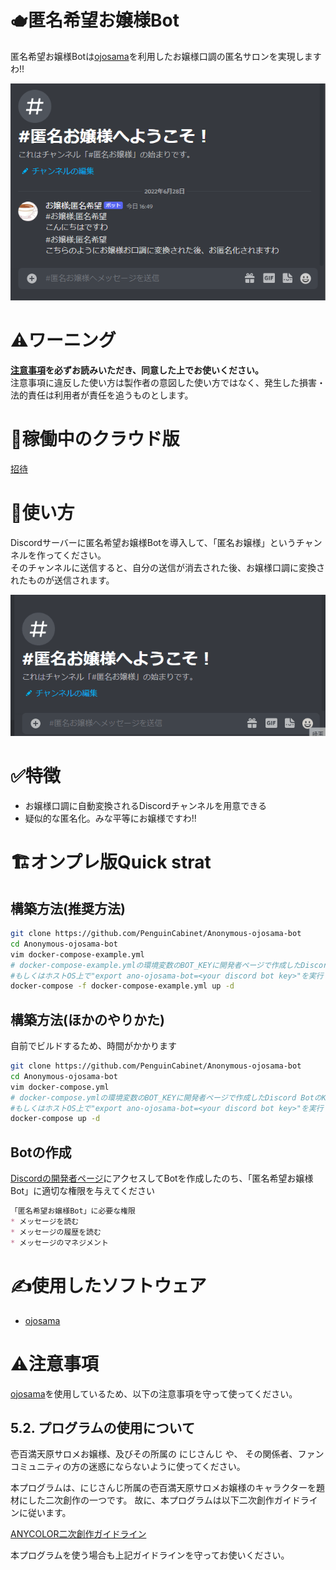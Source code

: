 # 🫖匿名希望お嬢様Bot
匿名希望お嬢様Botは[ojosama](https://github.com/jiro4989/ojosama)を利用したお嬢様口調の匿名サロンを実現しますわ!!

![img1](img/img2.png)

# ⚠️ワーニング
**[注意事項](#%EF%B8%8F注意事項)を必ずお読みいただき、同意した上でお使いください。**  
注意事項に違反した使い方は製作者の意図した使い方ではなく、発生した損害・法的責任は利用者が責任を追うものとします。  

# 📨稼働中のクラウド版
[招待](https://discord.com/oauth2/authorize?client_id=821662757794349066&permissions=11264&scope=bot)

# 📒使い方
Discordサーバーに匿名希望お嬢様Botを導入して、「匿名お嬢様」というチャンネルを作ってください。  
そのチャンネルに送信すると、自分の送信が消去された後、お嬢様口調に変換されたものが送信されます。

![img2](img/img3.gif)

# ✅特徴
* お嬢様口調に自動変換されるDiscordチャンネルを用意できる
* 疑似的な匿名化。みな平等にお嬢様ですわ!!

# 🏗オンプレ版Quick strat

## 構築方法(推奨方法)

```bash
git clone https://github.com/PenguinCabinet/Anonymous-ojosama-bot
cd Anonymous-ojosama-bot
vim docker-compose-example.yml 
# docker-compose-example.ymlの環境変数のBOT_KEYに開発者ページで作成したDiscord BotのKeyを入力してください
#もしくはホストOS上で"export ano-ojosama-bot=<your discord bot key>"を実行します
docker-compose -f docker-compose-example.yml up -d
```

## 構築方法(ほかのやりかた)

自前でビルドするため、時間がかかります

```bash
git clone https://github.com/PenguinCabinet/Anonymous-ojosama-bot
cd Anonymous-ojosama-bot
vim docker-compose.yml 
# docker-compose.ymlの環境変数のBOT_KEYに開発者ページで作成したDiscord BotのKeyを入力してください
#もしくはホストOS上で"export ano-ojosama-bot=<your discord bot key>"を実行します
docker-compose up -d
```

## Botの作成

[Discordの開発者ページ](http://discord.com/developers/)にアクセスしてBotを作成したのち、「匿名希望お嬢様Bot」に適切な権限を与えてください
```markdown
「匿名希望お嬢様Bot」に必要な権限
* メッセージを読む
* メッセージの履歴を読む
* メッセージのマネジメント
```

# ✍使用したソフトウェア
* [ojosama](https://github.com/jiro4989/ojosama)

# ⚠️注意事項
[ojosama](https://github.com/jiro4989/ojosama)を使用しているため、以下の注意事項を守って使ってください。

## 5.2. プログラムの使用について
壱百満天原サロメお嬢様、及びその所属の にじさんじ や、 その関係者、ファンコミュニティの方の迷惑にならないように使ってください。   

本プログラムは、にじさんじ所属の壱百満天原サロメお嬢様のキャラクターを題材にした二次創作の一つです。 故に、本プログラムは以下二次創作ガイドラインに従います。   
   
[ANYCOLOR二次創作ガイドライン](https://event.nijisanji.app/guidelines/)   
     
本プログラムを使う場合も上記ガイドラインを守ってお使いください。   

